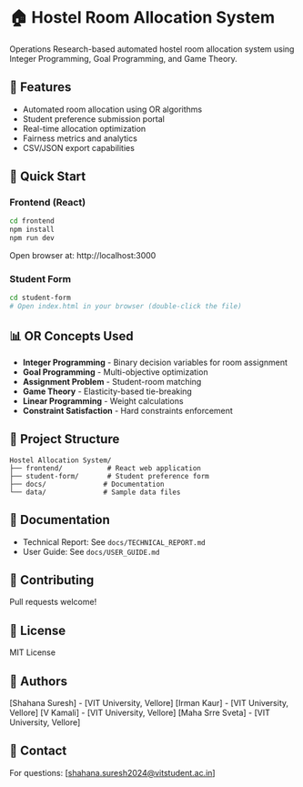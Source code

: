 # 🏠 Hostel Room Allocation System

Operations Research-based automated hostel room allocation system using Integer Programming, Goal Programming, and Game Theory.

## 🎯 Features
- Automated room allocation using OR algorithms
- Student preference submission portal
- Real-time allocation optimization
- Fairness metrics and analytics
- CSV/JSON export capabilities

## 🚀 Quick Start

### Frontend (React)
```bash
cd frontend
npm install
npm run dev
```

Open browser at: http://localhost:3000

### Student Form
```bash
cd student-form
# Open index.html in your browser (double-click the file)
```

## 📊 OR Concepts Used
- **Integer Programming** - Binary decision variables for room assignment
- **Goal Programming** - Multi-objective optimization
- **Assignment Problem** - Student-room matching
- **Game Theory** - Elasticity-based tie-breaking
- **Linear Programming** - Weight calculations
- **Constraint Satisfaction** - Hard constraints enforcement

## 📁 Project Structure
```
Hostel Allocation System/
├── frontend/           # React web application
├── student-form/       # Student preference form
├── docs/              # Documentation
└── data/              # Sample data files
```

## 📖 Documentation
- Technical Report: See `docs/TECHNICAL_REPORT.md`
- User Guide: See `docs/USER_GUIDE.md`

## 🤝 Contributing
Pull requests welcome!

## 📄 License
MIT License

## 👥 Authors
[Shahana Suresh] - [VIT University, Vellore]
[Irman Kaur] - [VIT University, Vellore]
[V Kamali] - [VIT University, Vellore]
[Maha Srre Sveta] - [VIT University, Vellore]

## 📧 Contact
For questions: [shahana.suresh2024@vitstudent.ac.in]
